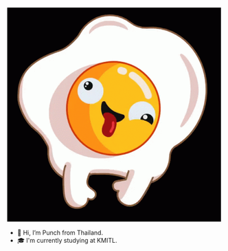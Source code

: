 ![egg](https://github.com/Erongi/Erongi/blob/main/egg.gif)
- 👋 Hi, I’m Punch from Thailand.
- 🎓 I'm currently studying at KMITL.
